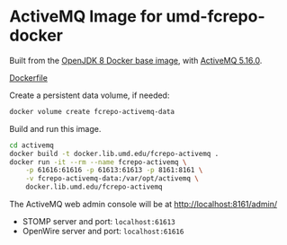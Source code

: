 # ActiveMQ Image for umd-fcrepo-docker

Built from the [OpenJDK 8 Docker base image](https://hub.docker.com/_/openjdk),
with [ActiveMQ 5.16.0](http://activemq.apache.org/activemq-5160-release).

[Dockerfile](Dockerfile)

Create a persistent data volume, if needed:

```bash
docker volume create fcrepo-activemq-data
```

Build and run this image.

```bash
cd activemq
docker build -t docker.lib.umd.edu/fcrepo-activemq .
docker run -it --rm --name fcrepo-activemq \
    -p 61616:61616 -p 61613:61613 -p 8161:8161 \
    -v fcrepo-activemq-data:/var/opt/activemq \
    docker.lib.umd.edu/fcrepo-activemq
```

The ActiveMQ web admin console will be at <http://localhost:8161/admin/>

* STOMP server and port: `localhost:61613`
* OpenWire server and port: `localhost:61616`

